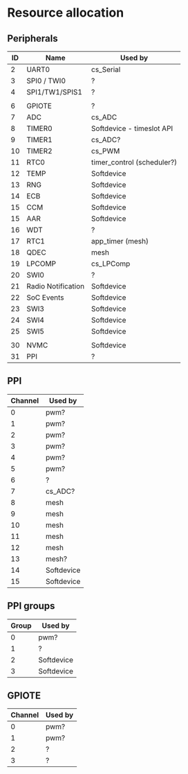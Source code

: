 # Resource allocation

## Peripherals
ID | Name               | Used by
--- | --- | ---
2  | UART0              | cs_Serial
3  | SPI0 / TWI0        | ?
4  | SPI1/TW1/SPIS1     | ?
   |                    | 
6  | GPIOTE             | ?
7  | ADC                | cs_ADC
8  | TIMER0             | Softdevice - timeslot API
9  | TIMER1             | cs_ADC?
10 | TIMER2             | cs_PWM
11 | RTC0               | timer_control (scheduler?)
12 | TEMP               | Softdevice
13 | RNG                | Softdevice
14 | ECB                | Softdevice
15 | CCM                | Softdevice
15 | AAR                | Softdevice
16 | WDT                | ?
17 | RTC1               | app_timer (mesh)
18 | QDEC               | mesh
19 | LPCOMP             | cs_LPComp
20 | SWI0               | ?
21 | Radio Notification | Softdevice
22 | SoC Events         | Softdevice
23 | SWI3               | Softdevice
24 | SWI4               | Softdevice
25 | SWI5               | Softdevice
   |                    | 
30 | NVMC               | Softdevice
31 | PPI                | ?

## PPI
Channel | Used by
--- | ---
0  | pwm?
1  | pwm?
2  | pwm?
3  | pwm?
4  | pwm?
5  | pwm?
6  | ?
7  | cs_ADC?
8  | mesh
9  | mesh
10 | mesh
11 | mesh
12 | mesh
13 | mesh?
14 | Softdevice
15 | Softdevice

## PPI groups
Group | Used by
--- | ---
0 | pwm?
1 | ?
2 | Softdevice
3 | Softdevice

## GPIOTE
Channel | Used by
--- | ---
0 | pwm?
1 | pwm?
2 | ?
3 | ?
